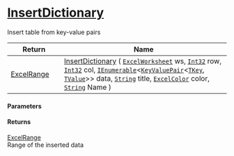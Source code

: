 # [InsertDictionary](./ExcelHelper--InsertDictionary.md)

Insert table from key-value pairs

| Return<div><a href="#"><img width=225></a></div> | Name<div><a href="#"><img width=525></a></div> | 
| --- | --- | 
| [ExcelRange](./ExcelHelper--InsertDictionary.md) | [InsertDictionary](./ExcelHelper--InsertDictionary.md) ( [`ExcelWorksheet`](./ExcelHelper--InsertDictionary.md) ws, [`Int32`](https://docs.microsoft.com/en-us/dotnet/api/System.Int32) row, [`Int32`](https://docs.microsoft.com/en-us/dotnet/api/System.Int32) col, [`IEnumerable`](./ExcelHelper--InsertDictionary.md)\<[`KeyValuePair`](./ExcelHelper--InsertDictionary.md)\<[`TKey`](./ExcelHelper--InsertDictionary.md), [`TValue`](./ExcelHelper--InsertDictionary.md)>> data, [`String`](https://docs.microsoft.com/en-us/dotnet/api/System.String) title, [`ExcelColor`](./../Excel/ExcelColor.md) color, [`String`](https://docs.microsoft.com/en-us/dotnet/api/System.String) Name ) | 


#### Parameters

#### Returns
[ExcelRange](./ExcelHelper--InsertDictionary.md)<br>
Range of the inserted data